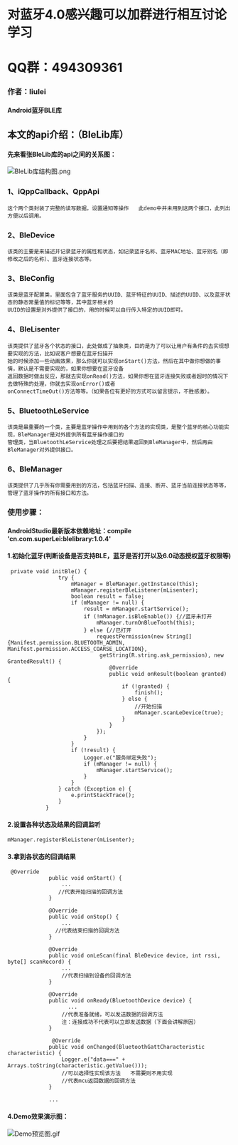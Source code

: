 # 对蓝牙4.0感兴趣可以加群进行相互讨论学习
# QQ群：494309361

### 作者：liulei
#### Android蓝牙BLE库

## 本文的api介绍：（BleLib库）
#### 先来看张BleLib库的api之间的关系图：
![BleLib库结构图.png](http://upload-images.jianshu.io/upload_images/3884117-2c5a0b95cda75158.png?imageMogr2/auto-orient/strip%7CimageView2/2/w/840)
### 1、iQppCallback、QppApi
```
这个两个类封装了完整的读写数据，设置通知等操作   此demo中并未用到这两个接口，此列出方便以后调用。
```
### 2、BleDevice
```
该类的主要是来描述并记录蓝牙的属性和状态，如记录蓝牙名称、蓝牙MAC地址、蓝牙别名（即修改之后的名称）、蓝牙连接状态等。
```
### 3、BleConfig
```
该类是蓝牙配置类，里面包含了蓝牙服务的UUID、蓝牙特征的UUID、描述的UUID、以及蓝牙状态的静态常量值的标记等等，其中蓝牙相关的
UUID的设置是对外提供了接口的，用的时候可以自行传入特定的UUID即可。
```      
### 4、BleLisenter
``` 
该类提供了蓝牙各个状态的接口，此处做成了抽象类，目的是为了可以让用户有条件的去实现想要实现的方法，比如说客户想要在蓝牙扫描开
始的时候添加一些动画效果，那么你就可以实现onStart()方法，然后在其中做你想做的事情，默认是不需要实现的，如果你想要在蓝牙设备
返回数据时做出反应，那就去实现onRead()方法，如果你想在蓝牙连接失败或者超时的情况下去做特殊的处理，你就去实现onError()或者
onConnectTimeOut()方法等等。（如果各位有更好的方式可以留言提示，不胜感激）。
```
### 5、BluetoothLeService
```
该类是最重要的一个类，主要是蓝牙操作中用到的各个方法的实现类，是整个蓝牙的核心功能实现，BleManager是对外提供所有蓝牙操作接口的
管理类，当BluetoothLeService处理之后要把结果返回到BleManager中，然后再由BleManager对外提供接口。
```
### 6、BleManager
```
该类提供了几乎所有你需要用到的方法，包括蓝牙扫描、连接、断开、蓝牙当前连接状态等等，管理了蓝牙操作的所有接口和方法。
```

### 使用步骤：

#### AndroidStudio最新版本依赖地址：compile 'cn.com.superLei:blelibrary:1.0.4'
#### 1.初始化蓝牙(判断设备是否支持BLE，蓝牙是否打开以及6.0动态授权蓝牙权限等)<br>

```
 private void initBle() {
                try {
                    mManager = BleManager.getInstance(this);
                    mManager.registerBleListener(mLisenter);
                    boolean result = false;
                    if (mManager != null) {
                        result = mManager.startService();
                        if (!mManager.isBleEnable()) {//蓝牙未打开
                            mManager.turnOnBlueTooth(this);
                        } else {//已打开
                            requestPermission(new String[]{Manifest.permission.BLUETOOTH_ADMIN, Manifest.permission.ACCESS_COARSE_LOCATION},
                             getString(R.string.ask_permission), new GrantedResult() {
                                @Override
                                public void onResult(boolean granted) {
                                    if (!granted) {
                                        finish();
                                    } else {
                                        //开始扫描
                                        mManager.scanLeDevice(true);
                                    }
                                }
                            });
                        }
                    }
                    if (!result) {
                        Logger.e("服务绑定失败");
                        if (mManager != null) {
                            mManager.startService();
                        }
                    }
                } catch (Exception e) {
                    e.printStackTrace();
                }
            }       
```

#### 2.设置各种状态及结果的回调监听
```
mManager.registerBleListener(mLisenter);
```

#### 3.拿到各状态的回调结果
```
 @Override
             public void onStart() {
                 ...
                //代表开始扫描的回调方法
             }
 
             @Override
             public void onStop() {
                 ...
               //代表结束扫描的回调方法
             }
 
             @Override
             public void onLeScan(final BleDevice device, int rssi, byte[] scanRecord) {
                 ...
                 //代表扫描到设备的回调方法
             }
 
             @Override
             public void onReady(BluetoothDevice device) {
                   ...
                 //代表准备就绪，可以发送数据的回调方法
                 注：连接成功不代表可以立即发送数据（下面会讲解原因）
             }
 
              @Override
             public void onChanged(BluetoothGattCharacteristic characteristic) {
                 Logger.e("data===" + Arrays.toString(characteristic.getValue()));
                 //可以选择性实现该方法   不需要则不用实现
                 //代表mcu返回数据的回调方法
             }
             
             ...
```

#### 4.Demo效果演示图：

![Demo预览图.gif](http://upload-images.jianshu.io/upload_images/3884117-49f080ad44b60946.gif?imageMogr2/auto-orient/strip)








































